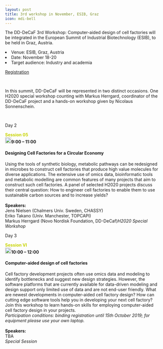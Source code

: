 ```yaml
---
layout: post
title: 3rd workshop in November, ESIB, Graz
icon: mdi-bell
---
```


The DD-DeCaF 3rd Workshop: Computer-aided design of cell factories will be integrated in the European Summit of Industrial Biotechnology (ESIB), to be held in Graz, Austria.


<li>Venue: ESIB, Graz, Austria</li>
<li>Date: November 18-20</li>
<li>Target audience: Industry and academia</li>

[Registration](https://www.esib.at/registration/)
<p>&nbsp;</p>
<p><span>In this summit, DD-DeCaF will be represented in two distinct occasions. One H2020 special workshop counting with Markus Herrgard, coordinator of the DD-DeCaF project and a hands-on workshop given by Nicolaus Sonnenschein.</span></p>


<p>&nbsp;</p>
<p class="p1"><span>Day 2</span></p>

<tr class="row-5">
	<td class="column-1"><span style="color:#c7d300"><strong>Session 05</strong></span><br><img src="http://www.esib.at/wp-content/uploads/2019/03/dot_green.png" alt="" width="20" height="20" class="alignnone size-full wp-image-576"></td><td class="column-2"><strong>9:00 – 11:00</strong></td><td class="column-3"><h4>Designing Cell Factories for a Circular Economy</h4> Using the tools of synthetic biology, metabolic pathways can be redesigned in microbes to construct cell factories that produce high value molecules for diverse applications. The extensive use of omics data, bioinformatic tools and metabolic modelling are common features of many projects that aim to construct such cell factories. A panel of selected H2020 projects discuss their central question: How to engineer cell factories to enable them to use sustainable carbon sources and to increase yields?<br>
<br>
<b>Speakers:</b><br>
Jens Nielsen (Chalmers Univ. Sweden, CHASSY)<br>
Eriko Takano (Univ. Manchester, TOPCAPI)<br>
Markus Herrgard (Novo Nordisk Foundation, DD-DeCaf)</td><td class="column-4"><em>H2020 Special Workshop</em></td>
</tr>

<p class="p1"><span>Day 3</span></p>

<tr class="row-7">
	<td class="column-1"><span style="color:#c7d300"><strong> Session VI</strong><br><img src="http://www.esib.at/wp-content/uploads/2019/03/dot_green.png" alt="" width="20" height="20" class="alignnone size-full wp-image-576"></span></td><td class="column-2"><strong>10:00 – 12:00</strong></td><td class="column-3"><h4>Computer-aided design of cell factories</h4> Cell factory development projects often use omics data and modeling to identify bottlenecks and suggest new design strategies. However, the software platforms that are currently available for data-driven modeling and design support only limited use of data and are not end-user friendly. What are newest developments in computer-aided cell factory design? How can cutting edge software tools help you in developing your next cell factory? Join this workshop to learn hands-on skills for employing computer-aided cell factory design in your projects.<br>
<em>Participation conditions: binding registration until 15th October 2019; for equipment please use your own laptop.</em><br>
<br>
<b>Speakers:</b><br>
TBA<br>
</td><td class="column-4"><em>Special Session</em></td>
</tr>